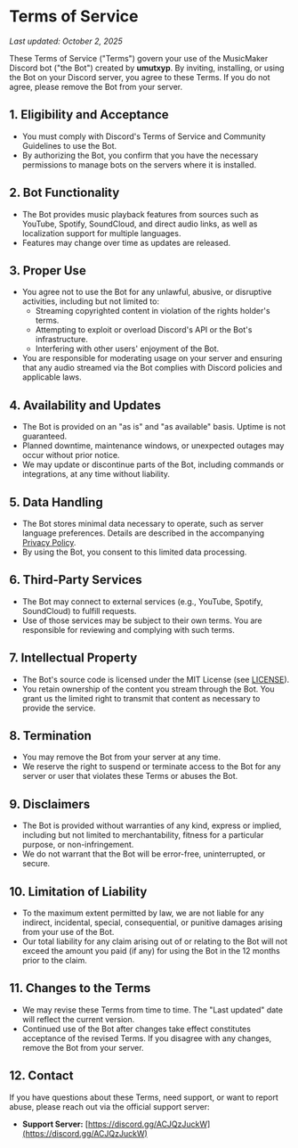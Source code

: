 # Terms of Service

_Last updated: October 2, 2025_

These Terms of Service ("Terms") govern your use of the MusicMaker Discord bot ("the Bot") created by **umutxyp**. By inviting, installing, or using the Bot on your Discord server, you agree to these Terms. If you do not agree, please remove the Bot from your server.

## 1. Eligibility and Acceptance
- You must comply with Discord's Terms of Service and Community Guidelines to use the Bot.
- By authorizing the Bot, you confirm that you have the necessary permissions to manage bots on the servers where it is installed.

## 2. Bot Functionality
- The Bot provides music playback features from sources such as YouTube, Spotify, SoundCloud, and direct audio links, as well as localization support for multiple languages.
- Features may change over time as updates are released.

## 3. Proper Use
- You agree not to use the Bot for any unlawful, abusive, or disruptive activities, including but not limited to:
  - Streaming copyrighted content in violation of the rights holder's terms.
  - Attempting to exploit or overload Discord's API or the Bot's infrastructure.
  - Interfering with other users' enjoyment of the Bot.
- You are responsible for moderating usage on your server and ensuring that any audio streamed via the Bot complies with Discord policies and applicable laws.

## 4. Availability and Updates
- The Bot is provided on an "as is" and "as available" basis. Uptime is not guaranteed.
- Planned downtime, maintenance windows, or unexpected outages may occur without prior notice.
- We may update or discontinue parts of the Bot, including commands or integrations, at any time without liability.

## 5. Data Handling
- The Bot stores minimal data necessary to operate, such as server language preferences. Details are described in the accompanying [Privacy Policy](./PRIVACY_POLICY.md).
- By using the Bot, you consent to this limited data processing.

## 6. Third-Party Services
- The Bot may connect to external services (e.g., YouTube, Spotify, SoundCloud) to fulfill requests.
- Use of those services may be subject to their own terms. You are responsible for reviewing and complying with such terms.

## 7. Intellectual Property
- The Bot's source code is licensed under the MIT License (see [LICENSE](./LICENSE)).
- You retain ownership of the content you stream through the Bot. You grant us the limited right to transmit that content as necessary to provide the service.

## 8. Termination
- You may remove the Bot from your server at any time.
- We reserve the right to suspend or terminate access to the Bot for any server or user that violates these Terms or abuses the Bot.

## 9. Disclaimers
- The Bot is provided without warranties of any kind, express or implied, including but not limited to merchantability, fitness for a particular purpose, or non-infringement.
- We do not warrant that the Bot will be error-free, uninterrupted, or secure.

## 10. Limitation of Liability
- To the maximum extent permitted by law, we are not liable for any indirect, incidental, special, consequential, or punitive damages arising from your use of the Bot.
- Our total liability for any claim arising out of or relating to the Bot will not exceed the amount you paid (if any) for using the Bot in the 12 months prior to the claim.

## 11. Changes to the Terms
- We may revise these Terms from time to time. The "Last updated" date will reflect the current version.
- Continued use of the Bot after changes take effect constitutes acceptance of the revised Terms. If you disagree with any changes, remove the Bot from your server.

## 12. Contact

If you have questions about these Terms, need support, or want to report abuse, please reach out via the official support server:

- **Support Server:** [https://discord.gg/ACJQzJuckW](https://discord.gg/ACJQzJuckW)
